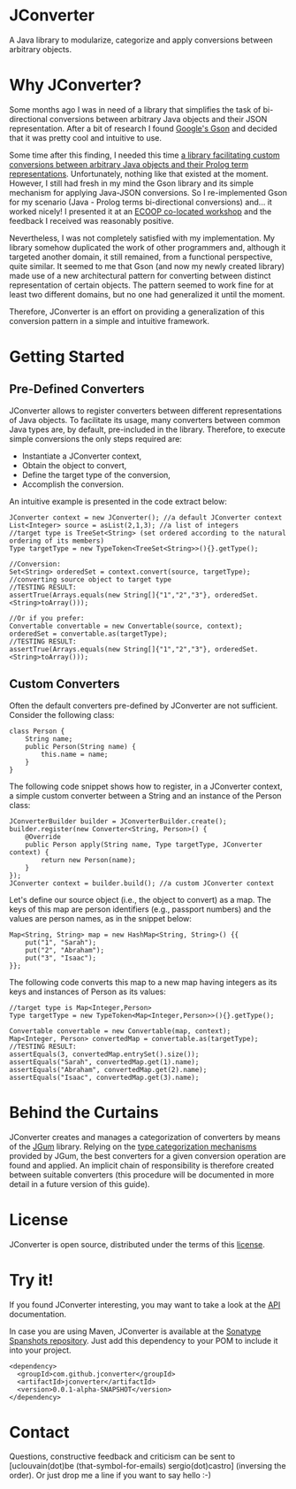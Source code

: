 JConverter
==========

A Java library to modularize, categorize and apply conversions between arbitrary objects.

Why JConverter?
==============

Some months ago I was in need of a library that simplifies the task of bi-directional conversions between arbitrary Java objects and their JSON representation.
After a bit of research I found [Google's Gson](https://code.google.com/p/google-gson/ "Google's Gson") and decided that it was pretty cool and intuitive to use.

Some time after this finding, I needed this time [a library facilitating custom conversions between arbitrary Java objects and their Prolog term representations](https://github.com/java-prolog-connectivity/jpc/ "JPC"). Unfortunately, nothing like that existed at the moment. However, I still had fresh in my mind the Gson library and its simple mechanism for applying Java-JSON conversions. So I re-implemented Gson for my scenario (Java - Prolog terms bi-directional conversions) and... it worked nicely! 
I presented it at an [ECOOP co-located workshop](http://wasdett.org/2013/ "WASDeTT") and the feedback I received was reasonably positive.

Nevertheless, I was not completely satisfied with my implementation. My library somehow duplicated the work of other programmers and, although it targeted another domain, it still remained, from a functional perspective, quite similar.
It seemed to me that Gson (and now my newly created library) made use of a new architectural pattern for converting between distinct representation of certain objects. The pattern seemed to work fine for at least two different domains, but no one had generalized it until the moment.

Therefore, JConverter is an effort on providing a generalization of this conversion pattern in a simple and intuitive framework.




Getting Started
===============

Pre-Defined Converters
----------------------

JConverter allows to register converters between different representations of Java objects.
To facilitate its usage, many converters between common Java types are, by default, pre-included in the library.
Therefore, to execute simple conversions the only steps required are:

- Instantiate a JConverter context,
- Obtain the object to convert,
- Define the target type of the conversion,
- Accomplish the conversion.


An intuitive example is presented in the code extract below:


    JConverter context = new JConverter(); //a default JConverter context
    List<Integer> source = asList(2,1,3); //a list of integers
    //target type is TreeSet<String> (set ordered according to the natural ordering of its members)
    Type targetType = new TypeToken<TreeSet<String>>(){}.getType(); 
    
    //Conversion:
    Set<String> orderedSet = context.convert(source, targetType); //converting source object to target type
    //TESTING RESULT:
    assertTrue(Arrays.equals(new String[]{"1","2","3"}, orderedSet.<String>toArray()));
    
    //Or if you prefer:
    Convertable convertable = new Convertable(source, context);
    orderedSet = convertable.as(targetType);
    //TESTING RESULT:
    assertTrue(Arrays.equals(new String[]{"1","2","3"}, orderedSet.<String>toArray()));
		
		

Custom Converters
----------------------		

Often the default converters pre-defined by JConverter are not sufficient. Consider the following class:
	
    class Person {
    	String name;
    	public Person(String name) {
    		this.name = name;
    	}
    }

The following code snippet shows how to register, in a JConverter context, a simple custom converter between a String and an instance of the Person class:
		
    JConverterBuilder builder = JConverterBuilder.create();
    builder.register(new Converter<String, Person>() {
    	@Override
    	public Person apply(String name, Type targetType, JConverter context) {
    		return new Person(name);
    	}
    });
    JConverter context = builder.build(); //a custom JConverter context

Let's define our source object (i.e., the object to convert) as a map. The keys of this map are person identifiers (e.g., passport numbers) and the values are person names, as in the snippet below:
    
    
    Map<String, String> map = new HashMap<String, String>() {{
    	put("1", "Sarah");
    	put("2", "Abraham");
    	put("3", "Isaac");
    }};
    
The following code converts this map to a new map having integers as its keys and instances of Person as its values:

    //target type is Map<Integer,Person>
    Type targetType = new TypeToken<Map<Integer,Person>>(){}.getType(); 
		
    Convertable convertable = new Convertable(map, context);
    Map<Integer, Person> convertedMap = convertable.as(targetType);
    //TESTING RESULT:
    assertEquals(3, convertedMap.entrySet().size());
    assertEquals("Sarah", convertedMap.get(1).name);
    assertEquals("Abraham", convertedMap.get(2).name);
    assertEquals("Isaac", convertedMap.get(3).name);


Behind the Curtains
====================

JConverter creates and manages a categorization of converters by means of the [JGum](https://github.com/jgum/jgum "JGum library") library.
Relying on the [type categorization mechanisms](http://jgum.github.com/tutorial/index.html "JGum tutorial") provided by JGum, the best converters for a given conversion operation are found and applied. An implicit chain of responsibility is therefore created between suitable converters (this procedure will be documented in more detail in a future version of this guide).



License
=======
JConverter is open source, distributed under the terms of this [license](LICENSE.txt).


Try it!
=============

If you found JConverter interesting, you may want to take a look at the [API](http://jconverter.github.com/apidocs/ "API documentation ") documentation.

In case you are using Maven, JConverter is available at the [Sonatype Spanshots repository](https://oss.sonatype.org/index.html#nexus-search;quick~jconverter "Sonatype Spanshots repository"). Just add this dependency to your POM to include it into your project.





    <dependency>
      <groupId>com.github.jconverter</groupId>
      <artifactId>jconverter</artifactId>
      <version>0.0.1-alpha-SNAPSHOT</version>
    </dependency>



Contact
=======

Questions, constructive feedback and criticism can be sent to \[uclouvain(dot)be (that-symbol-for-emails) sergio(dot)castro\] (inversing the order).
Or just drop me a line if you want to say hello :-)
